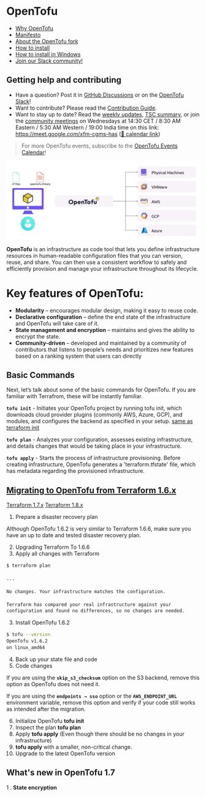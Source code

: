 # OpenTofu

- [Why OpenTofu](https://opentofu.org/docs/v1.6/intro/use-cases/)
- [Manifesto](https://opentofu.org/manifesto)
- [About the OpenTofu fork](https://opentofu.org/fork)
- [How to install](https://opentofu.org/docs/intro/install)
- [How to install in Windows](https://github.com/opentofu/opentofu/releases?ref=blog.ippon.fr)
- [Join our Slack community!](https://opentofu.org/slack)

## Getting help and contributing

- Have a question? Post it in [GitHub Discussions](https://github.com/orgs/opentofu/discussions) or on the [OpenTofu Slack](https://opentofu.org/slack/)!
- Want to contribute? Please read the [Contribution Guide](CONTRIBUTING.md).
- Want to stay up to date? Read the [weekly updates](WEEKLY_UPDATES.md), [TSC summary](TSC_SUMMARY.md), or join the [community meetings](https://meet.google.com/xfm-cgms-has) on Wednesdays at 14:30 CET / 8:30 AM Eastern / 5:30 AM Western / 19:00 India time on this link: https://meet.google.com/xfm-cgms-has ([📅 calendar link](https://calendar.google.com/calendar/event?eid=NDg0aWl2Y3U1aHFva3N0bGhyMHBhNzdpZmsgY18zZjJkZDNjMWZlMGVmNGU5M2VmM2ZjNDU2Y2EyZGQyMTlhMmU4ZmQ4NWY2YjQwNzUwYWYxNmMzZGYzNzBiZjkzQGc))

> For more OpenTofu events, subscribe to the [OpenTofu Events Calendar](https://calendar.google.com/calendar/embed?src=c_3f2dd3c1fe0ef4e93ef3fc456ca2dd219a2e8fd85f6b40750af16c3df370bf93%40group.calendar.google.com)!

![ScreenShot](/assets/Capture.PNG)

**OpenTofu** is an infrastructure as code tool that lets you define infrastructure resources in human-readable configuration files that you can version, reuse, and share. You can then use a consistent workflow to safely and efficiently provision and manage your infrastructure throughout its lifecycle.

# Key features of OpenTofu:

- **Modularity** – encourages modular design, making it easy to reuse code.
- **Declarative configuration** – define the end state of the infrastructure and OpenTofu will take care of it.
- **State management and encryption** – maintains and gives the ability to encrypt the state.
- **Community-driven** – developed and maintained by a community of contributors that listens to people’s needs and prioritizes new features based on a ranking system that users can directly

## Basic Commands

Next, let’s talk about some of the basic commands for OpenTofu. If you are familiar with Terrafrom, these will be instantly familiar. 

**`tofu init`** - Initiates your OpenTofu project by running tofu init, which downloads cloud provider plugins  (commonly AWS, Azure, GCP), and modules, and configures the backend as specified in your setup. [same as terraform init](https://www.env0.com/blog/terraform-init)

**`tofu plan`** - Analyzes your configuration, assesses existing infrastructure, and details changes that would be taking place in your infrastructure. 

**`tofu apply`** - Starts the process of infrastructure provisioning. Before creating infrastructure, OpenTofu generates a 'terraform.tfstate' file, which has metadata regarding the provisioned infrastructure.

## [Migrating to OpenTofu from Terraform 1.6.x](https://opentofu.org/docs/v1.6/intro/migration/terraform-1.6/)
[Terraform 1.7.x](https://opentofu.org/docs/v1.7/intro/migration/terraform-1.7/)
[Terraform 1.8.x](https://opentofu.org/docs/v1.7/intro/migration/terraform-1.8/)

1. Prepare a disaster recovery plan

Although OpenTofu 1.6.2 is very similar to Terraform 1.6.6, make sure you have an up to date and tested disaster recovery plan.

2. Upgrading Terraform To 1.6.6
3. Apply all changes with Terraform 

```sh
$ terraform plan

...

No changes. Your infrastructure matches the configuration.

Terraform has compared your real infrastructure against your
configuration and found no differences, so no changes are needed.
```

3. Install OpenTofu 1.6.2

```sh
$ tofu --version
OpenTofu v1.6.2
on linux_amd64
```
4. Back up your state file and code
5. Code changes

If you are using the **`skip_s3_checksum`** option on the S3 backend, remove this option as OpenTofu does not need it.

If you are using the **`endpoints → sso`** option or the **`AWS_ENDPOINT_URL`** environment variable, remove this option and verify if your code still works as intended after the migration.

6. Initialize OpenTofu **tofu init**
7. Inspect the plan **tofu plan**
8. Apply **tofu apply** (Even though there should be no changes in your infrastructure) 
9. **tofu apply** with a smaller, non-critical change.
10. Upgrade to the latest OpenTofu version

## What's new in OpenTofu 1.7

1 . **State encryption**

